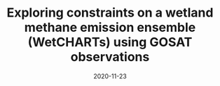 ---
title: "Exploring constraints on a wetland methane emission ensemble (WetCHARTs) using GOSAT observations"
collection: publications
permalink: /publication/2020-11-23-Parker
date: 2020-11-23
venue: 'Biogeosciences'
paperurl: 'https://doi.org/doi:10.5194/bg-17-5669-2020'
citation: '<b>48</b> - Parker R.J., Wilson C., Bloom A.A., Comyn-Platt E., Hayman G. et al., Exploring constraints on a wetland methane emission ensemble (WetCHARTs) using GOSAT observations, Biogeosciences, 17, 5669-5691, (2020-11-23). <a href="https://doi.org/doi:10.5194/bg-17-5669-2020">doi:10.5194/bg-17-5669-2020</a> (cited 0 times)

'
---
